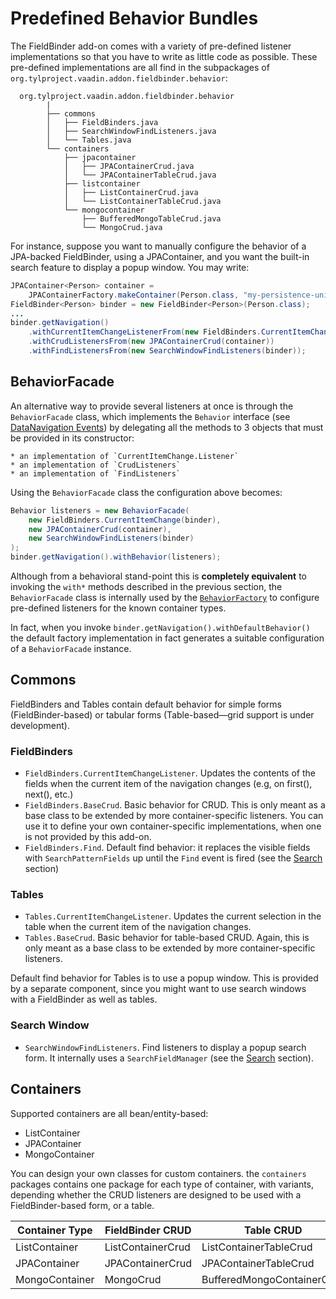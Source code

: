 # Predefined Behavior Bundles

The FieldBinder add-on comes with a variety of pre-defined listener implementations
so that you have to write as little code as possible. These pre-defined implementations
are all find in the subpackages of `org.tylproject.vaadin.addon.fieldbinder.behavior`:

	  org.tylproject.vaadin.addon.fieldbinder.behavior
			|
			├── commons
			│   ├── FieldBinders.java
			│   ├── SearchWindowFindListeners.java
			│   └── Tables.java
			└── containers
			    ├── jpacontainer
			    │   ├── JPAContainerCrud.java
			    │   └── JPAContainerTableCrud.java
			    ├── listcontainer
			    │   ├── ListContainerCrud.java
			    │   └── ListContainerTableCrud.java
			    └── mongocontainer
			        ├── BufferedMongoTableCrud.java
			        └── MongoCrud.java

For instance, suppose you want to manually configure the behavior of a JPA-backed FieldBinder, using a JPAContainer, and you want the built-in search feature to display a popup window. You may write:



```java
JPAContainer<Person> container =
	JPAContainerFactory.makeContainer(Person.class, "my-persistence-unit");
FieldBinder<Person> binder = new FieldBinder<Person>(Person.class);
...
binder.getNavigation()
	.withCurrentItemChangeListenerFrom(new FieldBinders.CurrentItemChange(binder))
	.withCrudListenersFrom(new JPAContainerCrud(container))
	.withFindListenersFrom(new SearchWindowFindListeners(binder));
```


## BehaviorFacade

An alternative way to provide several listeners at once is through the `BehaviorFacade` class, which implements the `Behavior` interface  (see [DataNavigation Events](datanavigation-events.md)) by delegating all the methods to 3 objects that must be provided in its constructor:

	* an implementation of `CurrentItemChange.Listener`
	* an implementation of `CrudListeners`
	* an implementation of `FindListeners`

Using the `BehaviorFacade` class the configuration above becomes:

```java
Behavior listeners = new BehaviorFacade(
	new FieldBinders.CurrentItemChange(binder),
	new JPAContainerCrud(container),
	new SearchWindowFindListeners(binder)
);
binder.getNavigation().withBehavior(listeners);
```

Although from a behavioral stand-point this is **completely equivalent** to invoking the `with*` methods described in the previous section, the `BehaviorFacade` class is internally used by the [`BehaviorFactory`](predefined-behavior.md) to configure pre-defined listeners for the known container types.

In fact, when you invoke ```binder.getNavigation().withDefaultBehavior()``` the default factory implementation in fact generates a suitable configuration of a `BehaviorFacade` instance.


## Commons

FieldBinders and Tables contain default behavior for simple forms (FieldBinder-based) or tabular forms (Table-based—grid support is under development).

### FieldBinders

* `FieldBinders.CurrentItemChangeListener`. Updates the contents of the fields when the current item of the navigation changes (e.g, on first(), next(), etc.)
* `FieldBinders.BaseCrud`. Basic behavior for CRUD. This is only meant as a base class to be extended by more container-specific listeners. You can use it to define your own container-specific implementations, when one is not provided by this add-on.
* `FieldBinders.Find`. Default find behavior: it replaces the visible fields with `SearchPatternFields` up until the `Find` event is fired (see the [Search](../search) section)

### Tables

* `Tables.CurrentItemChangeListener`. Updates the current selection in the table when the current item of the navigation changes.
* `Tables.BaseCrud`. Basic behavior for table-based CRUD. Again, this is only meant as a base class to be extended by more container-specific listeners.

Default find behavior for Tables is to use a popup window. This is provided by a separate component, since you might want to use search windows with a FieldBinder as well as tables.

### Search Window

* `SearchWindowFindListeners`. Find listeners to display a popup search form. It internally uses a `SearchFieldManager`  (see the [Search](../search) section).


## Containers

Supported containers are all bean/entity-based:

* ListContainer
* JPAContainer
* MongoContainer

You can design your own classes for custom containers. the `containers` packages contains one package for each type of container, with variants, depending whether the CRUD listeners are designed to be used with a FieldBinder-based form, or a table.

Container Type | FieldBinder CRUD   | Table CRUD
---------------|--------------------|----------------------------
ListContainer  | ListContainerCrud  | ListContainerTableCrud
JPAContainer   | JPAContainerCrud   | JPAContainerTableCrud
MongoContainer | MongoCrud          | BufferedMongoContainerCrud

